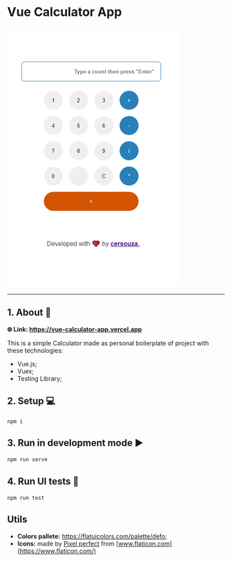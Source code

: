 # Vue Calculator App

<img src="./.readme/calculator-demo.png">

***

## 1. About 📙
**🌐 Link: https://vue-calculator-app.vercel.app**

This is a simple Calculator made as personal boilerplate of project with these technologies:
- Vue.js;
- Vuex;
- Testing Library;

## 2. Setup 💻

```bash
npm i
```

## 3. Run in development mode ▶️

```bash
npm run serve

```

## 4. Run UI tests 🧪

```bash
npm run test

```

## Utils
- **Colors pallete:** https://flatuicolors.com/palette/defo;
- **Icons:** made by [Pixel perfect](https://www.flaticon.com/authors/pixel-perfect) from [www.flaticon.com](https://www.flaticon.com/)
